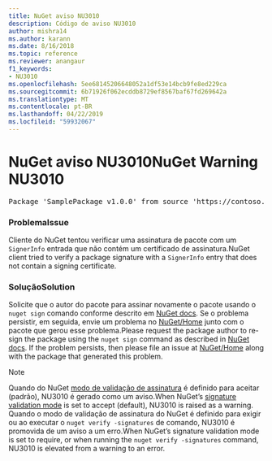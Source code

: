 ```yaml
---
title: NuGet aviso NU3010
description: Código de aviso NU3010
author: mishra14
ms.author: karann
ms.date: 8/16/2018
ms.topic: reference
ms.reviewer: anangaur
f1_keywords:
- NU3010
ms.openlocfilehash: 5ee68145206648052a1df53e14bcb9fe8ed229ca
ms.sourcegitcommit: 6b71926f062ecddb8729ef8567baf67fd269642a
ms.translationtype: MT
ms.contentlocale: pt-BR
ms.lasthandoff: 04/22/2019
ms.locfileid: "59932067"
---
```

# <a name="nuget-warning-nu3010"></a><span data-ttu-id="7f727-103">NuGet aviso NU3010</span><span class="sxs-lookup"><span data-stu-id="7f727-103">NuGet Warning NU3010</span></span>

<pre>Package 'SamplePackage v1.0.0' from source 'https://contoso.com/index.json': The primary signature does not have a signing certificate.</pre>

### <a name="issue"></a><span data-ttu-id="7f727-104">Problema</span><span class="sxs-lookup"><span data-stu-id="7f727-104">Issue</span></span>

<span data-ttu-id="7f727-105">Cliente do NuGet tentou verificar uma assinatura de pacote com um `SignerInfo` entrada que não contém um certificado de assinatura.</span><span class="sxs-lookup"><span data-stu-id="7f727-105">NuGet client tried to verify a package signature with a `SignerInfo` entry that does not contain a signing certificate.</span></span>


### <a name="solution"></a><span data-ttu-id="7f727-106">Solução</span><span class="sxs-lookup"><span data-stu-id="7f727-106">Solution</span></span>

<span data-ttu-id="7f727-107">Solicite que o autor do pacote para assinar novamente o pacote usando o `nuget sign` comando conforme descrito em [NuGet docs](https://docs.microsoft.com/en-us/nuget/create-packages/sign-a-package). Se o problema persistir, em seguida, envie um problema no [NuGet/Home](https://github.com/NuGet/Home/issues) junto com o pacote que gerou esse problema.</span><span class="sxs-lookup"><span data-stu-id="7f727-107">Please request the package author to re-sign the package using the `nuget sign` command as described in [NuGet docs](https://docs.microsoft.com/en-us/nuget/create-packages/sign-a-package). If the problem persists, then please file an issue at [NuGet/Home](https://github.com/NuGet/Home/issues) along with the package that generated this problem.</span></span>


> [!Note]
> <span data-ttu-id="7f727-108">Quando do NuGet [modo de validação de assinatura](https://docs.microsoft.com/en-us/nuget/consume-packages/installing-signed-packages#configure-package-signature-requirements) é definido para aceitar (padrão), NU3010 é gerado como um aviso.</span><span class="sxs-lookup"><span data-stu-id="7f727-108">When NuGet’s [signature validation mode](https://docs.microsoft.com/en-us/nuget/consume-packages/installing-signed-packages#configure-package-signature-requirements) is set to accept (default), NU3010 is raised as a warning.</span></span> <span data-ttu-id="7f727-109">Quando o modo de validação de assinatura do NuGet é definido para exigir ou ao executar o `nuget verify -signatures` de comando, NU3010 é promovida de um aviso a um erro.</span><span class="sxs-lookup"><span data-stu-id="7f727-109">When NuGet’s signature validation mode is set to require, or when running the `nuget verify -signatures` command, NU3010 is elevated from a warning to an error.</span></span> 